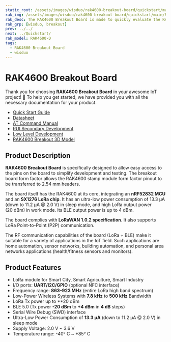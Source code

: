 ```yaml
---
static_root: /assets/images/wisduo/rak4600-breakout-board/quickstart/main
rak_img: /assets/images/wisduo/rak4600-breakout-board/quickstart/main/RAK4600-Breakout.png
rak_desc: The RAK4600 Breakout Board is made to quickly evaluate the RAK4600 Stamp Module. The form factor of the board allows access to most GPIOs.
rak_grp: [wisduo, breakout]
prev: ../../
next: ../Quickstart/
rak_model: RAK4600-D
tags:
  - RAK4600 Breakout Board
  - wisduo
---
```


# RAK4600 Breakout Board
Thank you for choosing **RAK4600 Breakout Board** in your awesome IoT project! 🎉 To help you get started, we have provided you with all the necessary documentation for your product.

* [Quick Start Guide](../Quickstart/)
* [Datasheet](../Datasheet/)
* <a href="../AT-Command-Manual/" target="_blank">AT Command Manual</a>
* <a href="/RUI/" target="_blank">RUI Secondary Development</a>
* <a href="../../../../../Product-Categories/WisDuo/RAK4600-Module/Low-Level-Development/" target="_blank">Low Level Development</a>
* [RAK4600 Breakout 3D Model](https://downloads.rakwireless.com/3D_File/WisDuo/PWB-RAK4600%20Breakout%20Board.stp)

## Product Description

**RAK4600 Breakout Board** is specifically designed to allow easy access to the pins on the board to simplify development and testing. The breakout board form factor allows the RAK4600 stamp module form factor pinout to be transferred to 2.54&nbsp;mm headers.

The board itself has the RAK4600 at its core, integrating an **nRF52832 MCU** and an **SX1276 LoRa chip**. It has an ultra-low power consumption of 13.3&nbsp;μA (down to 11.2&nbsp;μA @ 2.0&nbsp;V) in sleep mode, and high LoRa output power (20&nbsp;dBm) in work mode. Its BLE output power is up to 4&nbsp;dBm.

The board complies with **LoRaWAN 1.0.2 specification**. It also supports LoRa Point-to-Point (P2P) communication.

The RF communication capabilities of the board (LoRa + BLE) make it suitable for a variety of applications in the IoT field. Such applications are home automation, sensor networks, building automation, and personal area networks applications (health/fitness sensors and monitors).



## Product Features

- LoRa module for Smart City, Smart Agriculture, Smart Industry
- I/O ports: **UART/I2C/GPIO** (optional NFC interface)
- Frequency range: **863–923&nbsp;MHz** (entire LoRa high band spectrum)
- Low-Power Wireless Systems with **7.8&nbsp;kHz** to **500&nbsp;kHz** Bandwidth
- LoRa Tx power up to **20&nbsp;dBm
- BLE 5.0 (Tx power **-20&nbsp;dBm** to **+4&nbsp;dBm** in **4&nbsp;dB** steps)
- Serial Wire Debug (SWD) interface
- Ultra-Low Power Consumption of **13.3&nbsp;μA** (down to 11.2&nbsp;μA @ 2.0&nbsp;V) in sleep mode
- Supply Voltage: 2.0&nbsp;V ~ 3.6&nbsp;V
- Temperature range: -40°&nbsp;C ~ +85°&nbsp;C


